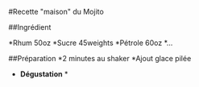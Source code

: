 #Recette "maison" du Mojito

##Ingrédient

*Rhum 50oz
*Sucre 45weights
*Pétrole 60oz
*...

##Préparation
*2 minutes au shaker
*Ajout glace pilée

* **Dégustation** * 
